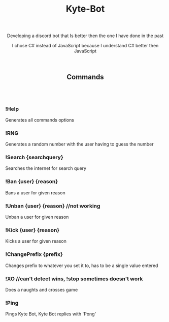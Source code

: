 # <p align = "center"> Kyte-Bot </p>

<br>
<p align = "center">
Developing a discord bot that Is better then the one I have done in the past
</p>

<p align = "center">
I chose C# instead of JavaScript because I understand C# better then JavaScript
</p>
<br>




## <p align = "center"> Commands </p>

<br>
<br>

### !Help

Generates all commands options

### !RNG

Generates a random number with the user having to guess the number

### !Search {searchquery}

Searches the internet for search query

### !Ban {user} {reason}

Bans a user for given reason

### !Unban {user} {reason} //not working

Unban a user for given reason

### !Kick {user} {reason}

Kicks a user for given reason

### !ChangePrefix {prefix}

Changes prefix to whatever you set it to, has to be a single value entered

### !XO //can't detect wins, !stop sometimes doesn't work

Does a naughts and crosses game

### !Ping

Pings Kyte Bot, Kyte Bot replies with 'Pong'
